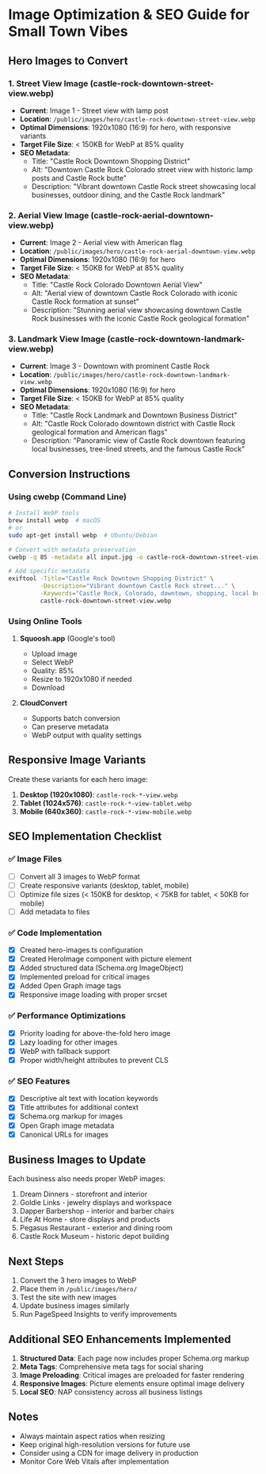 # Image Optimization & SEO Guide for Small Town Vibes

## Hero Images to Convert

### 1. Street View Image (castle-rock-downtown-street-view.webp)
- **Current**: Image 1 - Street view with lamp post
- **Location**: `/public/images/hero/castle-rock-downtown-street-view.webp`
- **Optimal Dimensions**: 1920x1080 (16:9) for hero, with responsive variants
- **Target File Size**: < 150KB for WebP at 85% quality
- **SEO Metadata**:
  - Title: "Castle Rock Downtown Shopping District"
  - Alt: "Downtown Castle Rock Colorado street view with historic lamp posts and Castle Rock butte"
  - Description: "Vibrant downtown Castle Rock street showcasing local businesses, outdoor dining, and the Castle Rock landmark"

### 2. Aerial View Image (castle-rock-aerial-downtown-view.webp)
- **Current**: Image 2 - Aerial view with American flag
- **Location**: `/public/images/hero/castle-rock-aerial-downtown-view.webp`
- **Optimal Dimensions**: 1920x1080 (16:9) for hero
- **Target File Size**: < 150KB for WebP at 85% quality
- **SEO Metadata**:
  - Title: "Castle Rock Colorado Downtown Aerial View"
  - Alt: "Aerial view of downtown Castle Rock Colorado with iconic Castle Rock formation at sunset"
  - Description: "Stunning aerial view showcasing downtown Castle Rock businesses with the iconic Castle Rock geological formation"

### 3. Landmark View Image (castle-rock-downtown-landmark-view.webp)
- **Current**: Image 3 - Downtown with prominent Castle Rock
- **Location**: `/public/images/hero/castle-rock-downtown-landmark-view.webp`
- **Optimal Dimensions**: 1920x1080 (16:9) for hero
- **Target File Size**: < 150KB for WebP at 85% quality
- **SEO Metadata**:
  - Title: "Castle Rock Landmark and Downtown Business District"
  - Alt: "Castle Rock Colorado downtown district with Castle Rock geological formation and American flags"
  - Description: "Panoramic view of Castle Rock downtown featuring local businesses, tree-lined streets, and the famous Castle Rock"

## Conversion Instructions

### Using cwebp (Command Line)
```bash
# Install WebP tools
brew install webp  # macOS
# or
sudo apt-get install webp  # Ubuntu/Debian

# Convert with metadata preservation
cwebp -q 85 -metadata all input.jpg -o castle-rock-downtown-street-view.webp

# Add specific metadata
exiftool -Title="Castle Rock Downtown Shopping District" \
         -Description="Vibrant downtown Castle Rock street..." \
         -Keywords="Castle Rock, Colorado, downtown, shopping, local business" \
         castle-rock-downtown-street-view.webp
```

### Using Online Tools
1. **Squoosh.app** (Google's tool)
   - Upload image
   - Select WebP
   - Quality: 85%
   - Resize to 1920x1080 if needed
   - Download

2. **CloudConvert**
   - Supports batch conversion
   - Can preserve metadata
   - WebP output with quality settings

## Responsive Image Variants

Create these variants for each hero image:

1. **Desktop (1920x1080)**: `castle-rock-*-view.webp`
2. **Tablet (1024x576)**: `castle-rock-*-view-tablet.webp`
3. **Mobile (640x360)**: `castle-rock-*-view-mobile.webp`

## SEO Implementation Checklist

### ✅ Image Files
- [ ] Convert all 3 images to WebP format
- [ ] Create responsive variants (desktop, tablet, mobile)
- [ ] Optimize file sizes (< 150KB for desktop, < 75KB for tablet, < 50KB for mobile)
- [ ] Add metadata to files

### ✅ Code Implementation
- [x] Created hero-images.ts configuration
- [x] Created HeroImage component with picture element
- [x] Added structured data (Schema.org ImageObject)
- [x] Implemented preload for critical images
- [x] Added Open Graph image tags
- [x] Responsive image loading with proper srcset

### ✅ Performance Optimizations
- [x] Priority loading for above-the-fold hero image
- [x] Lazy loading for other images
- [x] WebP with fallback support
- [x] Proper width/height attributes to prevent CLS

### ✅ SEO Features
- [x] Descriptive alt text with location keywords
- [x] Title attributes for additional context
- [x] Schema.org markup for images
- [x] Open Graph image metadata
- [x] Canonical URLs for images

## Business Images to Update

Each business also needs proper WebP images:
1. Dream Dinners - storefront and interior
2. Goldie Links - jewelry displays and workspace
3. Dapper Barbershop - interior and barber chairs
4. Life At Home - store displays and products
5. Pegasus Restaurant - exterior and dining room
6. Castle Rock Museum - historic depot building

## Next Steps

1. Convert the 3 hero images to WebP
2. Place them in `/public/images/hero/`
3. Test the site with new images
4. Update business images similarly
5. Run PageSpeed Insights to verify improvements

## Additional SEO Enhancements Implemented

1. **Structured Data**: Each page now includes proper Schema.org markup
2. **Meta Tags**: Comprehensive meta tags for social sharing
3. **Image Preloading**: Critical images are preloaded for faster rendering
4. **Responsive Images**: Picture elements ensure optimal image delivery
5. **Local SEO**: NAP consistency across all business listings

## Notes

- Always maintain aspect ratios when resizing
- Keep original high-resolution versions for future use
- Consider using a CDN for image delivery in production
- Monitor Core Web Vitals after implementation
